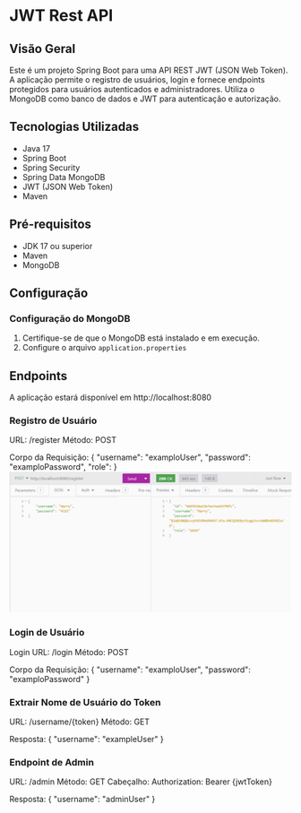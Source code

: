 # JWT Rest API

## Visão Geral
Este é um projeto Spring Boot para uma API REST JWT (JSON Web Token). A aplicação permite o registro de usuários, login e fornece endpoints protegidos para usuários autenticados e administradores. Utiliza o MongoDB como banco de dados e JWT para autenticação e autorização.
## Tecnologias Utilizadas
- Java 17
- Spring Boot
- Spring Security
- Spring Data MongoDB
- JWT (JSON Web Token)
- Maven

## Pré-requisitos
- JDK 17 ou superior
- Maven
- MongoDB

## Configuração

### Configuração do MongoDB

1. Certifique-se de que o MongoDB está instalado e em execução.
2. Configure o arquivo `application.properties`

## Endpoints
A aplicação estará disponível em http://localhost:8080

### Registro de Usuário
URL: /register
Método: POST

Corpo da Requisição:
{
  "username": "examploUser",
  "password": "examploPassword",
  "role":
}
![image](https://github.com/isabellaarg/Aaw/blob/main/JWT_RestAPI/JWT_RestAPI/assets%20aaw/Captura%20de%20tela%202024-06-16%20192218.png)

### Login de Usuário
Login
URL: /login
Método: POST

Corpo da Requisição:
{
  "username": "examploUser",
  "password": "examploPassword"
}

### Extrair Nome de Usuário do Token
URL: /username/{token}
Método: GET

Resposta:
{
  "username": "exampleUser"
}

### Endpoint de Admin
URL: /admin
Método: GET
Cabeçalho: Authorization: Bearer {jwtToken}

Resposta:
{
  "username": "adminUser"
}
